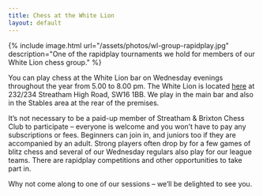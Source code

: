 ```yaml
---
title: Chess at the White Lion
layout: default
---
```

{% include image.html url="/assets/photos/wl-group-rapidplay.jpg" description="One of the rapidplay tournaments we hold for members of our White Lion chess group." %}

You can play chess at the White Lion bar on Wednesday evenings throughout the year from 5.00 to 8.00 pm. 
The White Lion is located [here](https://goo.gl/maps/rlRcp) at 232/234 Streatham High Road, SW16 1BB. We play in the main bar and also in 
the Stables area at the rear of the premises.

It’s not necessary to be a paid-up member of Streatham & Brixton Chess Club to participate – everyone is welcome 
and you won’t have to pay any subscriptions or fees. Beginners can join in, and juniors too if they are 
accompanied by an adult. Strong players often drop by for a few games of blitz chess and several of our 
Wednesday regulars also play for our league teams. There are rapidplay competitions and other opportunities to 
take part in.

Why not come along to one of our sessions – we’ll be delighted to see you. 
